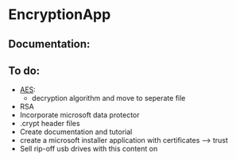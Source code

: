 # EncryptionApp

## Documentation:


## To do:
* [AES](https://github.com/johnkellyoxford/EncryptionApp/tree/master/Encryption%20App/AES):
  *   decryption algorithm and move to seperate file
* RSA
* Incorporate microsoft data protector
* .crypt header files
* Create documentation and tutorial
* create a microsoft installer application with certificates --> trust
* Sell rip-off usb drives with this content on
